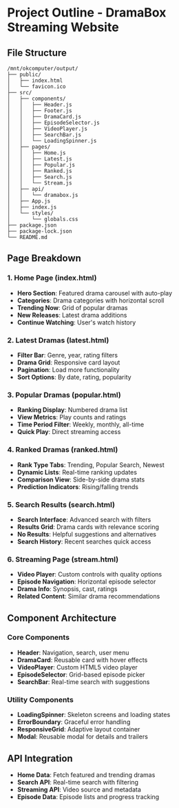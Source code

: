 # Project Outline - DramaBox Streaming Website

## File Structure
```
/mnt/okcomputer/output/
├── public/
│   ├── index.html
│   └── favicon.ico
├── src/
│   ├── components/
│   │   ├── Header.js
│   │   ├── Footer.js
│   │   ├── DramaCard.js
│   │   ├── EpisodeSelector.js
│   │   ├── VideoPlayer.js
│   │   ├── SearchBar.js
│   │   └── LoadingSpinner.js
│   ├── pages/
│   │   ├── Home.js
│   │   ├── Latest.js
│   │   ├── Popular.js
│   │   ├── Ranked.js
│   │   ├── Search.js
│   │   └── Stream.js
│   ├── api/
│   │   └── dramabox.js
│   ├── App.js
│   ├── index.js
│   └── styles/
│       └── globals.css
├── package.json
├── package-lock.json
└── README.md
```

## Page Breakdown

### 1. Home Page (index.html)
- **Hero Section**: Featured drama carousel with auto-play
- **Categories**: Drama categories with horizontal scroll
- **Trending Now**: Grid of popular dramas
- **New Releases**: Latest drama additions
- **Continue Watching**: User's watch history

### 2. Latest Dramas (latest.html)
- **Filter Bar**: Genre, year, rating filters
- **Drama Grid**: Responsive card layout
- **Pagination**: Load more functionality
- **Sort Options**: By date, rating, popularity

### 3. Popular Dramas (popular.html)
- **Ranking Display**: Numbered drama list
- **View Metrics**: Play counts and ratings
- **Time Period Filter**: Weekly, monthly, all-time
- **Quick Play**: Direct streaming access

### 4. Ranked Dramas (ranked.html)
- **Rank Type Tabs**: Trending, Popular Search, Newest
- **Dynamic Lists**: Real-time ranking updates
- **Comparison View**: Side-by-side drama stats
- **Prediction Indicators**: Rising/falling trends

### 5. Search Results (search.html)
- **Search Interface**: Advanced search with filters
- **Results Grid**: Drama cards with relevance scoring
- **No Results**: Helpful suggestions and alternatives
- **Search History**: Recent searches quick access

### 6. Streaming Page (stream.html)
- **Video Player**: Custom controls with quality options
- **Episode Navigation**: Horizontal episode selector
- **Drama Info**: Synopsis, cast, ratings
- **Related Content**: Similar drama recommendations

## Component Architecture

### Core Components
- **Header**: Navigation, search, user menu
- **DramaCard**: Reusable card with hover effects
- **VideoPlayer**: Custom HTML5 video player
- **EpisodeSelector**: Grid-based episode picker
- **SearchBar**: Real-time search with suggestions

### Utility Components
- **LoadingSpinner**: Skeleton screens and loading states
- **ErrorBoundary**: Graceful error handling
- **ResponsiveGrid**: Adaptive layout container
- **Modal**: Reusable modal for details and trailers

## API Integration
- **Home Data**: Fetch featured and trending dramas
- **Search API**: Real-time search with filtering
- **Streaming API**: Video source and metadata
- **Episode Data**: Episode lists and progress tracking